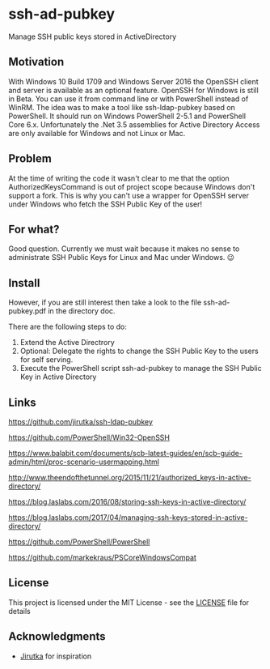 # ssh-ad-pubkey
Manage SSH public keys stored in ActiveDirectory

## Motivation
With Windows 10 Build 1709 and Windows Server 2016 the  OpenSSH client and server is available as an optional feature. OpenSSH for Windows is still in Beta. You can use it from command line or with PowerShell instead of WinRM. The idea was to make a tool like ssh-ldap-pubkey based on PowerShell. It should run on Windows PowerShell 2-5.1 and PowerShell Core 6.x. Unfortunately the .Net 3.5 assemblies for Active Directory Access are only available for Windows and not Linux or Mac. 

## Problem
At the time of writing the code it wasn't clear to me that the option AuthorizedKeysCommand is out of project scope because Windows don't support a fork. This is why you can't use a wrapper for OpenSSH server under Windows who fetch the SSH Public Key of the user!

## For what?
Good question. Currently we must wait because it makes no sense to administrate SSH Public Keys for Linux and Mac under Windows. 😉

## Install
However, if you are still interest then take a look to the file ssh-ad-pubkey.pdf in the directory doc.
   
There are the following steps to do:

1. Extend the Active Directrory
1. Optional: Delegate the rights to change the SSH Public Key to the users for self serving.
1. Execute the PowerShell script ssh-ad-pubkey to manage the SSH Public Key in Active Directory


## Links
https://github.com/jirutka/ssh-ldap-pubkey

https://github.com/PowerShell/Win32-OpenSSH

https://www.balabit.com/documents/scb-latest-guides/en/scb-guide-admin/html/proc-scenario-usermapping.html

http://www.theendofthetunnel.org/2015/11/21/authorized_keys-in-active-directory/

https://blog.laslabs.com/2016/08/storing-ssh-keys-in-active-directory/

https://blog.laslabs.com/2017/04/managing-ssh-keys-stored-in-active-directory/

https://github.com/PowerShell/PowerShell

https://github.com/markekraus/PSCoreWindowsCompat

## License
This project is licensed under the MIT License - see the [LICENSE](LICENSE) file for details

## Acknowledgments
* [Jirutka](https://github.com/jirutka) for inspiration 

